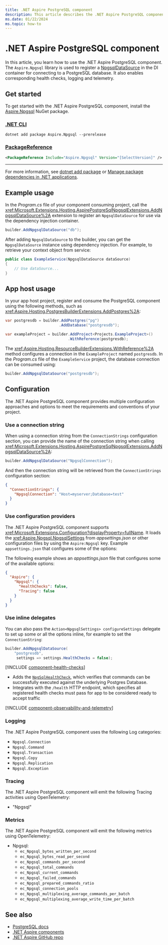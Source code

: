 ```yaml
---
title: .NET Aspire PostgreSQL component
description: This article describes the .NET Aspire PostgreSQL component.
ms.date: 01/22/2024
ms.topic: how-to
---
```


# .NET Aspire PostgreSQL component

In this article, you learn how to use the .NET Aspire PostgreSQL component. The `Aspire.Npgsql` library is used to register a [NpgsqlDataSource](https://www.npgsql.org/doc/api/Npgsql.NpgsqlDataSource.html) in the DI container for connecting to a PostgreSQL database. It also enables corresponding health checks, logging and telemetry.

## Get started

To get started with the .NET Aspire PostgreSQL component, install the [Aspire.Npgsql](https://www.nuget.org/packages/Aspire.Npgsql) NuGet package.

### [.NET CLI](#tab/dotnet-cli)

```dotnetcli
dotnet add package Aspire.Npgsql --prerelease
```

### [PackageReference](#tab/package-reference)

```xml
<PackageReference Include="Aspire.Npgsql" Version="[SelectVersion]" />
```

---

For more information, see [dotnet add package](/dotnet/core/tools/dotnet-add-package) or [Manage package dependencies in .NET applications](/dotnet/core/tools/dependencies).

## Example usage

In the _Program.cs_ file of your component consuming project, call the <xref:Microsoft.Extensions.Hosting.AspirePostgreSqlNpgsqlExtensions.AddNpgsqlDataSource%2A> extension to register an `NpgsqlDataSource` for use via the dependency injection container.

```csharp
builder.AddNpgsqlDataSource("db");
```

After adding `NpgsqlDataSource` to the builder, you can get the `NpgsqlDataSource` instance using dependency injection. For example, to retrieve your context object from service:

```csharp
public class ExampleService(NpgsqlDataSource dataSource)
{
    // Use dataSource...
}
```

## App host usage

In your app host project, register and consume the PostgreSQL component using the following methods, such as <xref:Aspire.Hosting.PostgresBuilderExtensions.AddPostgres%2A>:

```csharp
var postgresdb = builder.AddPostgres("pg")
                        .AddDatabase("postgresdb");

var exampleProject = builder.AddProject<Projects.ExampleProject>()
                            .WithReference(postgresdb);
```

The <xref:Aspire.Hosting.ResourceBuilderExtensions.WithReference%2A> method configures a connection in the `ExampleProject` named `postgresdb`. In the _Program.cs_ file of the `ExampleService` project, the database connection can be consumed using:

```csharp
builder.AddNpgsqlDataSource("postgresdb");
```

## Configuration

The .NET Aspire PostgreSQL component provides multiple configuration approaches and options to meet the requirements and conventions of your project.

### Use a connection string

When using a connection string from the `ConnectionStrings` configuration section, you can provide the name of the connection string when calling <xref:Microsoft.Extensions.Hosting.AspirePostgreSqlNpgsqlExtensions.AddNpgsqlDataSource%2A>:

```csharp
builder.AddNpgsqlDataSource("NpgsqlConnection");
```

And then the connection string will be retrieved from the `ConnectionStrings` configuration section:

```json
{
  "ConnectionStrings": {
    "NpgsqlConnection": "Host=myserver;Database=test"
  }
}
```

### Use configuration providers

The .NET Aspire PostgreSQL component supports <xref:Microsoft.Extensions.Configuration?displayProperty=fullName>. It loads the <xref:Aspire.Npgsql.NpgsqlSettings> from _appsettings.json_ or other configuration files by using the `Aspire:Npgsql` key. Example `appsettings.json` that configures some of the options:

The following example shows an _appsettings.json_ file that configures some of the available options:

```json
{
  "Aspire": {
    "Npgsql": {
      "HealthChecks": false,
      "Tracing": false
    }
  }
}
```

### Use inline delegates

You can also pass the `Action<NpgsqlSettings> configureSettings` delegate to set up some or all the options inline, for example to set the `ConnectionString`:

```csharp
builder.AddNpgsqlDataSource(
    "postgresdb",
     settings => settings.HealthChecks = false);
```

[!INCLUDE [component-health-checks](../includes/component-health-checks.md)]

- Adds the [`NpgSqlHealthCheck`](https://github.com/Xabaril/AspNetCore.Diagnostics.HealthChecks/blob/master/src/HealthChecks.NpgSql/NpgSqlHealthCheck.cs), which verifies that commands can be successfully executed against the underlying Postgres Database.
- Integrates with the `/health` HTTP endpoint, which specifies all registered health checks must pass for app to be considered ready to accept traffic

[!INCLUDE [component-observability-and-telemetry](../includes/component-observability-and-telemetry.md)]

### Logging

The .NET Aspire PostgreSQL component uses the following Log categories:

- `Npgsql.Connection`
- `Npgsql.Command`
- `Npgsql.Transaction`
- `Npgsql.Copy`
- `Npgsql.Replication`
- `Npgsql.Exception`

### Tracing

The .NET Aspire PostgreSQL component will emit the following Tracing activities using OpenTelemetry:

- "Npgsql"

### Metrics

The .NET Aspire PostgreSQL component will emit the following metrics using OpenTelemetry:

- Npgsql:
  - `ec_Npgsql_bytes_written_per_second`
  - `ec_Npgsql_bytes_read_per_second`
  - `ec_Npgsql_commands_per_second`
  - `ec_Npgsql_total_commands`
  - `ec_Npgsql_current_commands`
  - `ec_Npgsql_failed_commands`
  - `ec_Npgsql_prepared_commands_ratio`
  - `ec_Npgsql_connection_pools`
  - `ec_Npgsql_multiplexing_average_commands_per_batch`
  - `ec_Npgsql_multiplexing_average_write_time_per_batch`

## See also

- [PostgreSQL docs](https://www.npgsql.org/doc/api/Npgsql.html)
- [.NET Aspire components](../fundamentals/components-overview.md)
- [.NET Aspire GitHub repo](https://github.com/dotnet/aspire)
